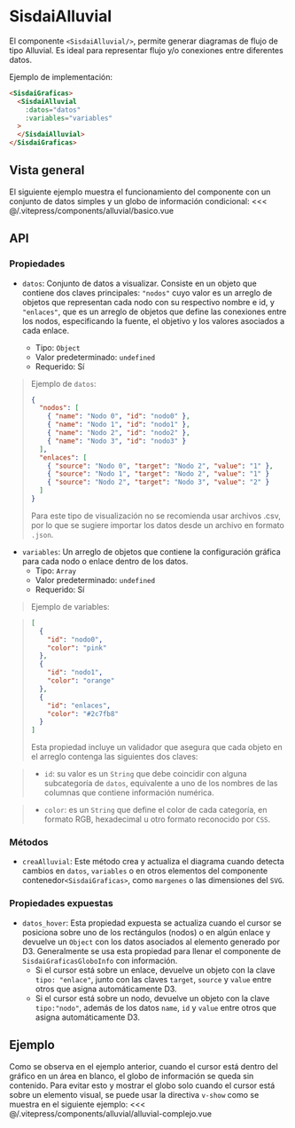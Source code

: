 <script setup>
  import Basico from "../../.vitepress/components/alluvial/basico.vue";
  import AlluvialComplejo from "../../.vitepress/components/alluvial/alluvial-complejo.vue";
</script>

# SisdaiAlluvial

El componente `<SisdaiAlluvial/>`, permite generar diagramas de flujo de tipo Alluvial. Es ideal para representar flujo y/o conexiones entre diferentes datos.

Ejemplo de implementación:

```html
<SisdaiGraficas>
  <SisdaiAlluvial
    :datos="datos"
    :variables="variables"
  >
  </SisdaiAlluvial>
</SisdaiGraficas>
```

## Vista general

El siguiente ejemplo muestra el funcionamiento del componente con un conjunto de datos simples y un globo de información condicional:
<Basico/>
<<< @/.vitepress/components/alluvial/basico.vue

## API

### Propiedades

- `datos`: Conjunto de datos a visualizar. Consiste en un objeto que contiene dos claves principales: `"nodos"` cuyo valor es un arreglo de objetos que representan cada nodo con su respectivo nombre e id, y `"enlaces"`, que es un arreglo de objetos que define las conexiones entre los nodos, especificando la fuente, el objetivo y los valores asociados a cada enlace.

  - Tipo: `Object`
  - Valor predeterminado: `undefined`
  - Requerido: Sí

> Ejemplo de `datos`:
>
> ```json
> {
>   "nodos": [
>     { "name": "Nodo 0", "id": "nodo0" },
>     { "name": "Nodo 1", "id": "nodo1" },
>     { "name": "Nodo 2", "id": "nodo2" },
>     { "name": "Nodo 3", "id": "nodo3" }
>   ],
>   "enlaces": [
>     { "source": "Nodo 0", "target": "Nodo 2", "value": "1" },
>     { "source": "Nodo 1", "target": "Nodo 2", "value": "1" }
>     { "source": "Nodo 2", "target": "Nodo 3", "value": "2" }
>   ]
> }
> ```
>
> Para este tipo de visualización no se recomienda usar archivos .csv, por lo que se sugiere importar los datos desde un archivo en formato `.json`.

- `variables`: Un arreglo de objetos que contiene la configuración gráfica para cada nodo o enlace dentro de los datos.
  - Tipo: `Array`
  - Valor predeterminado: `undefined`
  - Requerido: Sí

> Ejemplo de variables:

> ```json
> [
>   {
>     "id": "nodo0",
>     "color": "pink"
>   },
>   {
>     "id": "nodo1",
>     "color": "orange"
>   },
>   {
>     "id": "enlaces",
>     "color": "#2c7fb8"
>   }
> ]
> ```
>
> Esta propiedad incluye un validador que asegura que cada objeto en el arreglo contenga las siguientes dos claves:

> - `id`: su valor es un `String` que debe coincidir con alguna subcategoría de `datos`, equivalente a uno de los nombres de las columnas que contiene información numérica.

> - `color`: es un `String` que define el color de cada categoría, en formato RGB, hexadecimal u otro formato reconocido por `CSS`.

### Métodos

- `creaAlluvial`: Este método crea y actualiza el diagrama cuando detecta cambios en `datos`, `variables` o en otros elementos del componente contenedor`<SisdaiGraficas>`, como `margenes` o las dimensiones del `SVG`.

### Propiedades expuestas

- `datos_hover`: Esta propiedad expuesta se actualiza cuando el cursor se posiciona sobre uno de los rectángulos (nodos) o en algún enlace y devuelve un `Object` con los datos asociados al elemento generado por D3. Generalmente se usa esta propiedad para llenar el componente de `SisdaiGraficasGloboInfo` con información.
  - Si el cursor está sobre un enlace, devuelve un objeto con la clave `tipo: "enlace"`, junto con las claves `target`, `source` y `value` entre otros que asigna automáticamente D3.
  - Si el cursor está sobre un nodo, devuelve un objeto con la clave `tipo:"nodo"`, además de los datos `name`, `id` y `value` entre otros que asigna automáticamente D3.

## Ejemplo

Como se observa en el ejemplo anterior, cuando el cursor está dentro del gráfico en un área en blanco, el globo de información se queda sin contenido. Para evitar esto y mostrar el globo solo cuando el cursor está sobre un elemento visual, se puede usar la directiva `v-show` como se muestra en el siguiente ejemplo:
<AlluvialComplejo/>
<<< @/.vitepress/components/alluvial/alluvial-complejo.vue
